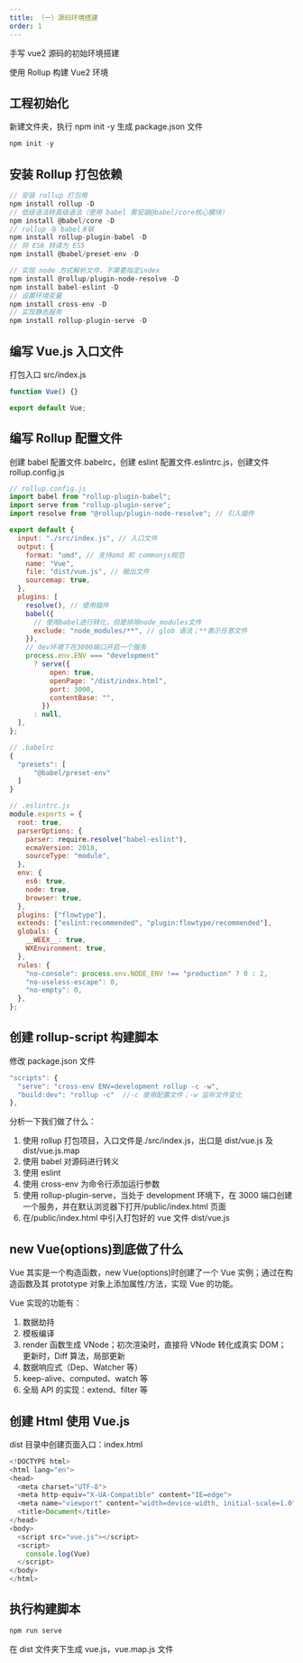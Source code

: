 ```yaml
---
title: （一）源码环境搭建
order: 1
---
```


手写 vue2 源码的初始环境搭建

<!-- more -->

使用 Rollup 构建 Vue2 环境

## 工程初始化

新建文件夹，执行 npm init -y 生成 package.json 文件

```js
npm init -y
```

## 安装 Rollup 打包依赖

```js
// 安装 rollup 打包用
npm install rollup -D
// 低级语法转高级语法（使用 babel 需安装@babel/core核心模块）
npm install @babel/core -D
// rollup 与 babel关联
npm install rollup-plugin-babel -D
// 将 ES6 转译为 ES5
npm install @babel/preset-env -D

// 实现 node 方式解析文件，不需要指定index
npm install @rollup/plugin-node-resolve -D
npm install babel-eslint -D
// 设置环境变量
npm install cross-env -D
// 实现静态服务
npm install rollup-plugin-serve -D
```

## 编写 Vue.js 入口文件

打包入口 src/index.js

```js
function Vue() {}

export default Vue;
```

## 编写 Rollup 配置文件

创建 babel 配置文件.babelrc，创建 eslint 配置文件.eslintrc.js，创建文件 rollup.config.js

```js
// rollup.config.js
import babel from "rollup-plugin-babel";
import serve from "rollup-plugin-serve";
import resolve from "@rollup/plugin-node-resolve"; // 引入插件

export default {
  input: "./src/index.js", // 入口文件
  output: {
    format: "umd", // 支持amd 和 commonjs规范
    name: "Vue",
    file: "dist/vue.js", // 输出文件
    sourcemap: true,
  },
  plugins: [
    resolve(), // 使用插件
    babel({
      // 使用babel进行转化，但是排除node_modules文件
      exclude: "node_modules/**", // glob 语法；**表示任意文件
    }),
    // dev环境下在3000端口开启一个服务
    process.env.ENV === "development"
      ? serve({
          open: true,
          openPage: "/dist/index.html",
          port: 3000,
          contentBase: "",
        })
      : null,
  ],
};
```

```js
// .babelrc
{
  "presets": [
      "@babel/preset-env"
  ]
}
```

```js
// .eslintrc.js
module.exports = {
  root: true,
  parserOptions: {
    parser: require.resolve("babel-eslint"),
    ecmaVersion: 2018,
    sourceType: "module",
  },
  env: {
    es6: true,
    node: true,
    browser: true,
  },
  plugins: ["flowtype"],
  extends: ["eslint:recommended", "plugin:flowtype/recommended"],
  globals: {
    __WEEX__: true,
    WXEnvironment: true,
  },
  rules: {
    "no-console": process.env.NODE_ENV !== "production" ? 0 : 2,
    "no-useless-escape": 0,
    "no-empty": 0,
  },
};
```

## 创建 rollup-script 构建脚本

修改 package.json 文件

```js
"scripts": {
  "serve": "cross-env ENV=development rollup -c -w",
  "build:dev": "rollup -c"  //-c 使用配置文件；-w 监听文件变化
},
```

分析一下我们做了什么：

1. 使用 rollup 打包项目，入口文件是./src/index.js，出口是 dist/vue.js 及 dist/vue.js.map
2. 使用 babel 对源码进行转义
3. 使用 eslint
4. 使用 cross-env 为命令行添加运行参数
5. 使用 rollup-plugin-serve，当处于 development 环境下，在 3000 端口创建一个服务，并在默认浏览器下打开/public/index.html 页面
6. 在/public/index.html 中引入打包好的 vue 文件 dist/vue.js

## new Vue(options)到底做了什么

Vue 其实是一个构造函数，new Vue(options)时创建了一个 Vue 实例；通过在构造函数及其 prototype 对象上添加属性/方法，实现 Vue 的功能。

Vue 实现的功能有：

1. 数据劫持
2. 模板编译
3. render 函数生成 VNode；初次渲染时，直接将 VNode 转化成真实 DOM；更新时，Diff 算法，局部更新
4. 数据响应式（Dep、Watcher 等）
5. keep-alive、computed、watch 等
6. 全局 API 的实现：extend、filter 等

## 创建 Html 使用 Vue.js

dist 目录中创建页面入口：index.html

```js
<!DOCTYPE html>
<html lang="en">
<head>
  <meta charset="UTF-8">
  <meta http-equiv="X-UA-Compatible" content="IE=edge">
  <meta name="viewport" content="width=device-width, initial-scale=1.0">
  <title>Document</title>
</head>
<body>
  <script src="vue.js"></script>
  <script>
    console.log(Vue)
  </script>
</body>
</html>
```

## 执行构建脚本

```js
npm run serve
```

在 dist 文件夹下生成 vue.js，vue.map.js 文件
